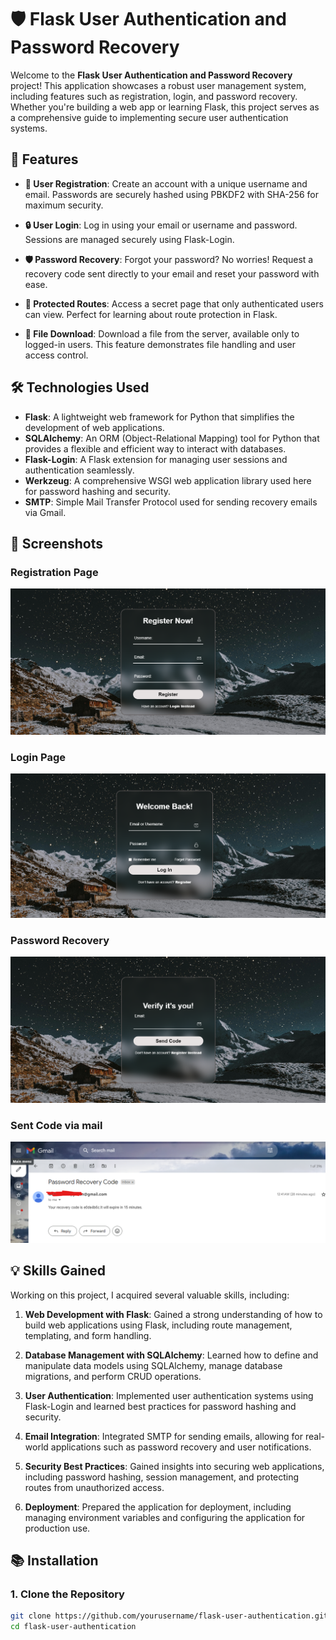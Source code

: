 # 🛡️ Flask User Authentication and Password Recovery

Welcome to the **Flask User Authentication and Password Recovery** project! This application showcases a robust user management system, including features such as registration, login, and password recovery. Whether you're building a web app or learning Flask, this project serves as a comprehensive guide to implementing secure user authentication systems.

## 🚀 Features

- **🔑 User Registration**: Create an account with a unique username and email. Passwords are securely hashed using PBKDF2 with SHA-256 for maximum security.

- **🔒 User Login**: Log in using your email or username and password. Sessions are managed securely using Flask-Login.

- **🛡️ Password Recovery**: Forgot your password? No worries! Request a recovery code sent directly to your email and reset your password with ease.

- **🔐 Protected Routes**: Access a secret page that only authenticated users can view. Perfect for learning about route protection in Flask.

- **📄 File Download**: Download a file from the server, available only to logged-in users. This feature demonstrates file handling and user access control.

## 🛠️ Technologies Used

- **Flask**: A lightweight web framework for Python that simplifies the development of web applications.
- **SQLAlchemy**: An ORM (Object-Relational Mapping) tool for Python that provides a flexible and efficient way to interact with databases.
- **Flask-Login**: A Flask extension for managing user sessions and authentication seamlessly.
- **Werkzeug**: A comprehensive WSGI web application library used here for password hashing and security.
- **SMTP**: Simple Mail Transfer Protocol used for sending recovery emails via Gmail.

## 📸 Screenshots

### Registration Page
![Registration Page](screenshots/registration.png)

### Login Page
![Login Page](screenshots/login_page.png)

### Password Recovery
![Password Recovery](screenshots/passwordrecovery.png)

### Sent Code via mail
![Email Sent to User](screenshots/code.png)


## 💡 Skills Gained

Working on this project, I acquired several valuable skills, including:

1. **Web Development with Flask**: Gained a strong understanding of how to build web applications using Flask, including route management, templating, and form handling.

2. **Database Management with SQLAlchemy**: Learned how to define and manipulate data models using SQLAlchemy, manage database migrations, and perform CRUD operations.

3. **User Authentication**: Implemented user authentication systems using Flask-Login and learned best practices for password hashing and security.

4. **Email Integration**: Integrated SMTP for sending emails, allowing for real-world applications such as password recovery and user notifications.

5. **Security Best Practices**: Gained insights into securing web applications, including password hashing, session management, and protecting routes from unauthorized access.

6. **Deployment**: Prepared the application for deployment, including managing environment variables and configuring the application for production use.

## 📚 Installation

### 1. Clone the Repository

```bash
git clone https://github.com/yourusername/flask-user-authentication.git
cd flask-user-authentication
